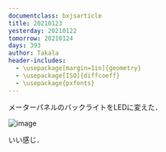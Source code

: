```yaml
---
documentclass: bxjsarticle
title: 20210123
yesterday: 20210122
tomorrow: 20210124
days: 393
author: Takala
header-includes:
  - \usepackage[margin=1in]{geometry}
  - \usepackage[ISO]{diffcoeff}
  - \usepackage{pxfonts}
---
```



メーターパネルのバックライトをLEDに変えた．





![image](https://i.imgur.com/HNIGY7Z.jpg)




いい感じ．